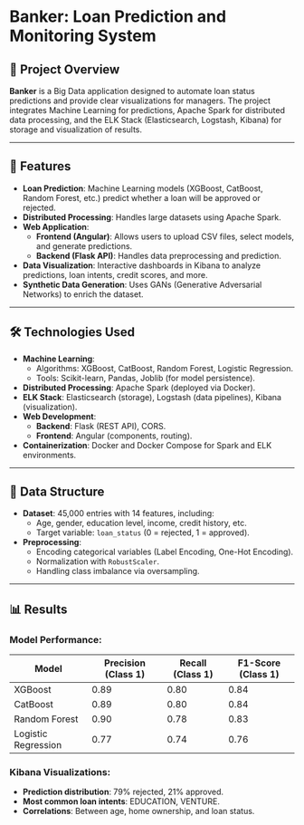 # **Banker: Loan Prediction and Monitoring System**

## 📖 **Project Overview**  
**Banker** is a Big Data application designed to automate loan status predictions and provide clear visualizations for managers. The project integrates Machine Learning for predictions, Apache Spark for distributed data processing, and the ELK Stack (Elasticsearch, Logstash, Kibana) for storage and visualization of results.  

---

## 🚀 **Features**  
- **Loan Prediction**: Machine Learning models (XGBoost, CatBoost, Random Forest, etc.) predict whether a loan will be approved or rejected.  
- **Distributed Processing**: Handles large datasets using Apache Spark.  
- **Web Application**:  
  - **Frontend (Angular)**: Allows users to upload CSV files, select models, and generate predictions.  
  - **Backend (Flask API)**: Handles data preprocessing and prediction.  
- **Data Visualization**: Interactive dashboards in Kibana to analyze predictions, loan intents, credit scores, and more.  
- **Synthetic Data Generation**: Uses GANs (Generative Adversarial Networks) to enrich the dataset.  

---

## 🛠 **Technologies Used**  
- **Machine Learning**:  
  - Algorithms: XGBoost, CatBoost, Random Forest, Logistic Regression.  
  - Tools: Scikit-learn, Pandas, Joblib (for model persistence).  
- **Distributed Processing**: Apache Spark (deployed via Docker).  
- **ELK Stack**: Elasticsearch (storage), Logstash (data pipelines), Kibana (visualization).  
- **Web Development**:  
  - **Backend**: Flask (REST API), CORS.  
  - **Frontend**: Angular (components, routing).  
- **Containerization**: Docker and Docker Compose for Spark and ELK environments.  

---

## 📂 **Data Structure**  
- **Dataset**: 45,000 entries with 14 features, including:  
  - Age, gender, education level, income, credit history, etc.  
  - Target variable: `loan_status` (0 = rejected, 1 = approved).  
- **Preprocessing**:  
  - Encoding categorical variables (Label Encoding, One-Hot Encoding).  
  - Normalization with `RobustScaler`.  
  - Handling class imbalance via oversampling.  

---

## 📊 **Results**  
### **Model Performance:**  
| Model | Precision (Class 1) | Recall (Class 1) | F1-Score (Class 1) |
|--------|------------------|------------------|------------------|
| XGBoost | 0.89 | 0.80 | 0.84 |
| CatBoost | 0.89 | 0.80 | 0.84 |
| Random Forest | 0.90 | 0.78 | 0.83 |
| Logistic Regression | 0.77 | 0.74 | 0.76 |

### **Kibana Visualizations:**  
- **Prediction distribution**: 79% rejected, 21% approved.  
- **Most common loan intents**: EDUCATION, VENTURE.  
- **Correlations**: Between age, home ownership, and loan status.  


